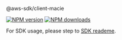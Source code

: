 @aws-sdk/client-macie

[![NPM version](https://img.shields.io/npm/v/@aws-sdk/client-macie/preview.svg)](https://www.npmjs.com/package/@aws-sdk/client-macie)
[![NPM downloads](https://img.shields.io/npm/dm/@aws-sdk/client-macie.svg)](https://www.npmjs.com/package/@aws-sdk/client-macie)

For SDK usage, please step to [SDK reademe](https://github.com/aws/aws-sdk-js-v3).
